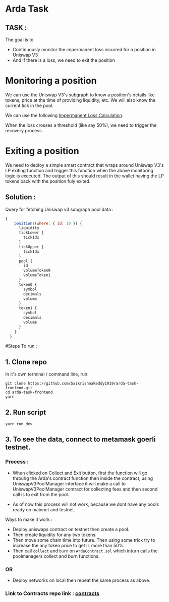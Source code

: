 # Arda Task

## TASK :
The goal is to 

* Continuously monitor the impermanent loss incurred for a position in Uniswap V3
* And if there is a loss, we need to exit the position

# Monitoring a position

We can use the Uniswap V3's subgraph to know a position's details like tokens, price at the time of providing liquidity, etc. We will also know the current tick in the pool.

We can use the following [Impermanent Loss Calculation](https://github.com/atiselsts/uniswap-v3-liquidity-math/blob/master/subgraph-liquidity-single-position-example.py).

When the loss crosses a threshold (like say 50%), we need to trigger the recovery process.

# Exiting a position

We need to deploy a simple smart contract that wraps around Uniswap V3's LP exiting function and trigger this function when the above monitoring logic is executed. The output of this should result in the wallet having the LP tokens back with the position fuly exited.

## Solution :

Query for fetching Uniswap v3 subgraph pool data :
```javascript
{
    positions(where: { id: 10 }) {
      liquidity
      tickLower {
        tickIdx
      }
      tickUpper {
        tickIdx
      }
      pool {
        id
        volumeToken0
        volumeToken1
      }
      token0 {
        symbol
        decimals
        volume
      }
      token1 {
        symbol
        decimals
        volume
      }
    }
  }
  ```

#Steps To run :
## 1. Clone repo

In it's own terminal / command line, run: 

```
git clone https://github.com/SaikrishnaReddy1919/arda-task-frontend.git
cd arda-task-frontend
yarn
```

## 2. Run script
```
yarn run dev
```

## 3. To see the data, connect to metamask goerli testnet.

### Process :
 - When clicked on Collect and Exit button, first the function will go throuhg the Arda's contract function then inside the contract, using UniswapV3PoolManager interface it will make a call to UniswapV3PoolManager contract for collecting fees and then second call is to exit from the pool.

 - As of now this process will not work, because we dont have any pools ready on mainnet and testnet.

 Ways to make it work :
 - Deploy uniswaps contract on testnet then create a pool.
 - Then create liquidity for any two tokens.
 - Then move some chain time into future. Then using some trick try to increase the any token price to get IL more than 50%.
 - Then call `collect` and `burn` on `ArdaContract.sol` which inturn calls the poolmanagers collect and burn functions.

 ### OR
  - Deploy networks on local then repeat the same process as above.

### Link to Contracts repo link : [contracts](https://github.com/SaikrishnaReddy1919/arda-task)
